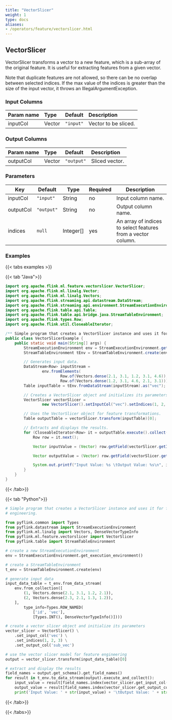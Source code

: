 ```yaml
---
title: "VectorSlicer"
weight: 1
type: docs
aliases:
- /operators/feature/vectorslicer.html
---
```


<!--
Licensed to the Apache Software Foundation (ASF) under one
or more contributor license agreements.  See the NOTICE file
distributed with this work for additional information
regarding copyright ownership.  The ASF licenses this file
to you under the Apache License, Version 2.0 (the
"License"); you may not use this file except in compliance
with the License.  You may obtain a copy of the License at

  http://www.apache.org/licenses/LICENSE-2.0

Unless required by applicable law or agreed to in writing,
software distributed under the License is distributed on an
"AS IS" BASIS, WITHOUT WARRANTIES OR CONDITIONS OF ANY
KIND, either express or implied.  See the License for the
specific language governing permissions and limitations
under the License.
-->

## VectorSlicer

VectorSlicer transforms a vector to a new feature, which is a sub-array of the original
feature. It is useful for extracting features from a given vector.

Note that duplicate features are not allowed, so there can be no overlap between selected
indices. If the max value of the indices is greater than the size of the input vector, 
it throws an IllegalArgumentException.

### Input Columns

| Param name | Type   | Default   | Description          |
|:-----------|:-------|:----------|:---------------------|
| inputCol   | Vector | `"input"` | Vector to be sliced. |

### Output Columns

| Param name | Type   | Default    | Description    |
|:-----------|:-------|:-----------|:---------------|
| outputCol  | Vector | `"output"` | Sliced vector. |

### Parameters

| Key       | Default    | Type      | Required | Description                                                   |
|-----------|------------|-----------|----------|---------------------------------------------------------------|
| inputCol  | `"input"`  | String    | no       | Input column name.                                            |
| outputCol | `"output"` | String    | no       | Output column name.                                           |
| indices   | `null`     | Integer[] | yes      | An array of indices to select features from a vector column.  |
### Examples

{{< tabs examples >}}

{{< tab "Java">}}

```java
import org.apache.flink.ml.feature.vectorslicer.VectorSlicer;
import org.apache.flink.ml.linalg.Vector;
import org.apache.flink.ml.linalg.Vectors;
import org.apache.flink.streaming.api.datastream.DataStream;
import org.apache.flink.streaming.api.environment.StreamExecutionEnvironment;
import org.apache.flink.table.api.Table;
import org.apache.flink.table.api.bridge.java.StreamTableEnvironment;
import org.apache.flink.types.Row;
import org.apache.flink.util.CloseableIterator;

/** Simple program that creates a VectorSlicer instance and uses it for feature engineering. */
public class VectorSlicerExample {
    public static void main(String[] args) {
        StreamExecutionEnvironment env = StreamExecutionEnvironment.getExecutionEnvironment();
        StreamTableEnvironment tEnv = StreamTableEnvironment.create(env);

        // Generates input data.
        DataStream<Row> inputStream =
                env.fromElements(
                        Row.of(Vectors.dense(2.1, 3.1, 1.2, 3.1, 4.6)),
                        Row.of(Vectors.dense(1.2, 3.1, 4.6, 2.1, 3.1)));
        Table inputTable = tEnv.fromDataStream(inputStream).as("vec");

        // Creates a VectorSlicer object and initializes its parameters.
        VectorSlicer vectorSlicer =
                new VectorSlicer().setInputCol("vec").setIndices(1, 2, 3).setOutputCol("slicedVec");

        // Uses the VectorSlicer object for feature transformations.
        Table outputTable = vectorSlicer.transform(inputTable)[0];

        // Extracts and displays the results.
        for (CloseableIterator<Row> it = outputTable.execute().collect(); it.hasNext(); ) {
            Row row = it.next();

            Vector inputValue = (Vector) row.getField(vectorSlicer.getInputCol());

            Vector outputValue = (Vector) row.getField(vectorSlicer.getOutputCol());

            System.out.printf("Input Value: %s \tOutput Value: %s\n", inputValue, outputValue);
        }
    }
}

```

{{< /tab>}}

{{< tab "Python">}}

```python
# Simple program that creates a VectorSlicer instance and uses it for feature
# engineering.

from pyflink.common import Types
from pyflink.datastream import StreamExecutionEnvironment
from pyflink.ml.linalg import Vectors, DenseVectorTypeInfo
from pyflink.ml.feature.vectorslicer import VectorSlicer
from pyflink.table import StreamTableEnvironment

# create a new StreamExecutionEnvironment
env = StreamExecutionEnvironment.get_execution_environment()

# create a StreamTableEnvironment
t_env = StreamTableEnvironment.create(env)

# generate input data
input_data_table = t_env.from_data_stream(
    env.from_collection([
        (1, Vectors.dense(2.1, 3.1, 1.2, 2.1)),
        (2, Vectors.dense(2.3, 2.1, 1.3, 1.2)),
    ],
        type_info=Types.ROW_NAMED(
            ['id', 'vec'],
            [Types.INT(), DenseVectorTypeInfo()])))

# create a vector slicer object and initialize its parameters
vector_slicer = VectorSlicer() \
    .set_input_col('vec') \
    .set_indices(1, 2, 3) \
    .set_output_col('sub_vec')

# use the vector slicer model for feature engineering
output = vector_slicer.transform(input_data_table)[0]

# extract and display the results
field_names = output.get_schema().get_field_names()
for result in t_env.to_data_stream(output).execute_and_collect():
    input_value = result[field_names.index(vector_slicer.get_input_col())]
    output_value = result[field_names.index(vector_slicer.get_output_col())]
    print('Input Value: ' + str(input_value) + '\tOutput Value: ' + str(output_value))

```

{{< /tab>}}

{{< /tabs>}}
